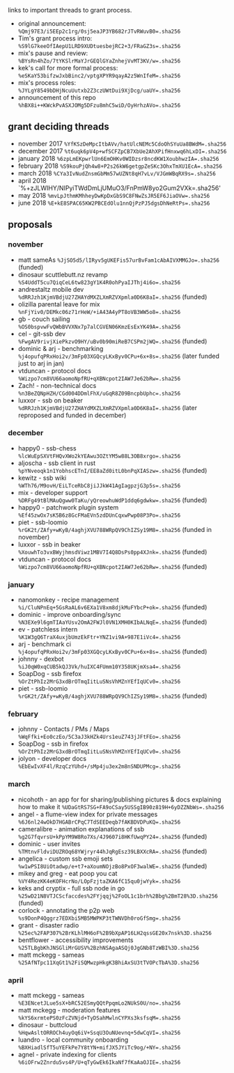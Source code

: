 
links to important threads to grant process.

* original announcement: `%Qmj97E3/i5EEp2c1rg/0sj5eaJP3YB682rJTvRWuvB0=.sha256`
* Tim's grant process intro: `%S9lG7keeOfIAepU1LRD9XUDtuesbejRC2+3/FRaGZ3s=.sha256`
* mix's pause and review: `%BYsRn4hZo/7tYKSlrMaYJrGEQlGYaZnhejVvMT3KV/w=.sha256`
* kek's call for more formal process: `%eSKaY53bifzwJxbBinc2/vptgXPYR9qayA2z5WnIfeM=.sha256`
* mix's process roles: `%JYLgY8549bDHjNcuUutxb2Z3czUWtDui9XjDcg/uaUY=.sha256`
* announcement of this repo `%hBX8i++KWckPvASXJOMg5DFzu8mhC5wiD/OyHrhzAVo=.sha256`

## grant deciding threads

* november 2017 `%YfKSzDeMpcItbAVv/hatUlcNEMc5CdoOhSYuUa8BWdM=.sha256`
* december 2017 `%t6uqk6pV4p+wfSCFZpCB7XbUe2AhXPifHnxwq6hLxDI=.sha256`
* january 2018 `%6zpLmEKpwrlUn6EmOHKv0WIDzsr8ncdKW1XoubhwzIA=.sha256`
* february 2018 `%S9kouPjQh4w8+P2s26kW6getgpZeSKc3OhxTmXU1EcA=.sha256`
* march 2018 `%CYa3IvNudZnsmGbMm57wUZNt8qH7vLv/VJGmWBqRX9s=.sha256`
* april 2018 `%+zJLWIHY/NIPyiTWdDmLjUMuO3/FnPmW8yo2Gum2VXk=.sha256'
* may 2018 `%mvLpJthmKMhheyDwKpDxGbS9C8FNwZsJR5EF6JiaOVw=.sha256`
* june 2018 `%E+kE8SPAC65KW2PBCEdOlu1nnQjPzPJ5dgsDhNeRtPs=.sha256`

## proposals

### november

* matt sameAs `%JjSO5d5/lIRyv5gUKEFis57urBvFam1cAbAIVXMMGJo=.sha256` (funded)
* dinosaur scuttlebutt.nz revamp `%S4UddT5cu7QiqCeL6tw823gY1K4R0ohPyaIJThj4i6o=.sha256`
* andrestaltz mobile dev `%dRRJzh1KjmVBdjU27ZHAYdMXZLXmRZVXpmla0D6K8aI=.sha256` (funded)
* olizilla parental leave for mix `%nFjYiv0/DEMkc06z71rHeW/+iA43A4yPT8oVB3WW5o8=.sha256`
* gb - couch sailing `%OS0bspvwFvQWbBVVXNx7p7alCGVEN06KmzEsExYK49A=.sha256`
* cel - git-ssb dev `%FwgAV9rivjXiePkzvO9HY/uBv0b90miReB7CSPm2jWQ=.sha256` (funded)
* dominic & arj - benchmarking `%j4opufqPRxHoi2v/3mFp03XGQcyLKxByv0CPu+6x+8s=.sha256` (later funded just to arj in jan)
* vtduncan - protocol docs `%Wizpo7cm8VU66aomoNpfRU+qXBNcpot2IAW7Je62bRw=.sha256`
* Zach! - non-technical docs `%n3BeZQNpHZH/CGd004DDmlFhX/uGqR8Z09BncpbUphc=.sha256`
* luxxor - ssb on beaker `%dRRJzh1KjmVBdjU27ZHAYdMXZLXmRZVXpmla0D6K8aI=.sha256` (later reproposed and funded in december)

### december

* happy0 - ssb-chess `%lcWuEpSXVtFHQvXWo2kYEAwu3OZtYM5w88L3OB8xrgo=.sha256`
* aljoscha - ssb client in rust `%pYNveoqk1n1YobhscETnI/EE8aZd0itL0bnPqXIASzw=.sha256` (funded)
* kewitz - ssb wiki `%WTh76/M9ovH/EiLTceRbC8jiJJkW41AgIagpzjG3p5s=.sha256`
* mix - developer support `%DRFg49tBlMAuQgww0TaKu/yQreowhuWdP1ddq6gdwkw=.sha256` (funded)
* happy0 - patchwork plugin system `%Ef45zwOx7sK5B6z8GcFMaEVn5zdDUnCqxwPwp08P3Po=.sha256`
* piet - ssb-loomio `%rGK2t/ZAfy+wKyB/4aghjXVU788WRpQV9ChIZSy19M8=.sha256` (funded in november)
* luxxor - ssb in beaker `%XouwhTo3vxBWyjhmsdViwz1MBV7I4Q8DsPs0pp4XJnk=.sha256` (funded)
* vtduncan - protocol docs `%Wizpo7cm8VU66aomoNpfRU+qXBNcpot2IAW7Je62bRw=.sha256` (funded)

### january

* nanomonkey - recipe management `%i/CluNPnEq+5GsRaAL6v6EXa1V8xm8djkMuFYbcP+ok=.sha256` (funded)
* dominic - improve onboarding/sync `%N3EXe9l6gmTIAaYUsv2OmA2FWJl0VN1XMH0KIbALNqE=.sha256` (funded)
* ev - patchless intern `%K1W3gQ6TraX4uxjbUmzEkFtr+YNZ1vi9A+987E1iVc4=.sha256`
* arj - benchmark ci `%j4opufqPRxHoi2v/3mFp03XGQcyLKxByv0CPu+6x+8s=.sha256` (funded)
* johnny - dexbot `%iJ0qW0xqCUB5kQJ3Vk/huIXC4FUmm10Y358UKjmXsa4=.sha256`
* SoapDog - ssb firefox `%OrZtPhIz2MrG3xdBrOTmqIitLuSNsVhMZnYEfIqUCv0=.sha256`
* piet - ssb-loomio `%rGK2t/ZAfy+wKyB/4aghjXVU788WRpQV9ChIZSy19M8=.sha256` (funded)

### february

* johnny -  Contacts / PMs / Maps `%WqFfki+Eo0czEo/5C3aJ3kHZk4Urs1euZ743jJFtFEo=.sha256`
* SoapDog - ssb in firefox `%OrZtPhIz2MrG3xdBrOTmqIitLuSNsVhMZnYEfIqUCv0=.sha256`
* jolyon - developer docs `%EbEwIvXF4l/RzqCzYUhd+/sMp4ju3ex2m8nSNDUPMcg=.sha256`

### march

* nicohoth - an app for for sharing/publishing pictures & docs explaining how to make it `%UDaGtRS7SG+FA9oCSay5USSgIB90z819H+6yDZZNbWs=.sha256`
* angel - a flume-view index for private messages `%6J6nl24wOkD7HGABrCPqC7TdSEEDeqb7fAKBDVDPuKQ=.sha256`
* cameralibre - animation explanations of ssb `%g2G7fqvrsU+kPpYM9W8Ro7Xs/4J9607i8HKfUwqPY24=.sha256` (funded)
* dominic - user invites `%TMtnvFldviDUZROq68YWjryr44hJqRgEsz39LBXXcRA=.sha256` (funded)
* angelica - custom ssb emoji sets  `%w1wPSI8UiOtadwp/e+t7+aXoumNOjzBo8PxOF3walWE=.sha256` (funded)
* mikey and greg - eat poop you cat `%VY4RezKK4eKOFHcrNo/LOpFzjtaZKA6fC15qu0jwYyk=.sha256` 
* keks and cryptix - full ssb node in go `%25wD21N8VTJCScfaccdes%2FYjqqj%2FoOL1c1brh%2Bbg%2BmT28%3D.sha256` (funded)
* corlock - annotating the p2p web `%s9DonP4Qggrz7EDXbi5MB5MWPKP3tTWNVDh0roGfSmg=.sha256`
* grant - disaster radio `%25ec%2FAP307%2BrKLhlMH6oF%2B9bXpAP16LH2qssGE20x7nsk%3D.sha256`
* bentflower - accessibility improvements `%25TLBgbKhJNSGliMrGUSV%2BzhNSAgaASQj0JgGNb8TzWBI%3D.sha256`
* matt mckegg - sameas `%25AfNTpc11XqGt1%2FiSQMwzpHkgK3BhiAxSU3tTVOPcTbA%3D.sha256`

### april 

* matt mckegg - sameas `%E3ENcetJLue5sX+bRC52ESmyQQtPpqmLo2NUkS0U/no=.sha256`
* matt mckegg - moderation features `%kYS6xrmtePS0zFcZVNjd+TyDSahMwlnCYPXs3ksfsqM=.sha256`
* dinosaur - buttcloud `%HqwAsltORROCh4uyOq6iV+SsqU3OuNUevnq+5dwCqVI=.sha256`
* luandro - local community onboarding `%BXHiadlSfT5uYEFkPe7Y8tYN+mifJX5JYiTc9og/+NY=.sha256`
* agnel - private indexing for clients `%6iOFrw2Znrdu5vs4P/U+qTyGwEk6IkaNf7fKaAaOJIE=.sha256`
